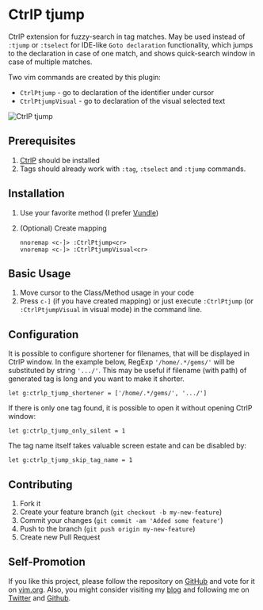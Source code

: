 # CtrlP tjump

CtrlP extension for fuzzy-search in tag matches.
May be used instead of `:tjump` or `:tselect` for IDE-like `Goto declaration` functionality,
which jumps to the declaration in case of one match, and shows quick-search window in case of multiple matches.

Two vim commands are created by this plugin:

* `CtrlPtjump` - go to declaration of the identifier under cursor
* `CtrlPtjumpVisual` - go to declaration of the visual selected text

![CtrlP tjump][1]

## Prerequisites

1. [CtrlP][2] should be installed
2. Tags should already work with `:tag`, `:tselect` and `:tjump` commands.

## Installation

1.  Use your favorite method (I prefer [Vundle][3])
2. (Optional) Create mapping

    ```
    nnoremap <c-]> :CtrlPtjump<cr>
    vnoremap <c-]> :CtrlPtjumpVisual<cr>
    ```

## Basic Usage

1. Move cursor to the Class/Method usage in your code
2. Press `c-]` (if you have created mapping) or just execute `:CtrlPtjump`
(or `:CtrlPtjumpVisual` in visual mode) in the command line.

## Configuration

It is possible to configure shortener for filenames, that will be displayed in
CtrlP window. In the example below, RegExp `'/home/.*/gems/'` will be
substituted by string `'.../'`. This may be useful if filename (with path) of
generated tag is long and you want to make it shorter.

    let g:ctrlp_tjump_shortener = ['/home/.*/gems/', '.../']

If there is only one tag found, it is possible to open it without opening CtrlP
window:

    let g:ctrlp_tjump_only_silent = 1
    
The tag name itself takes valuable screen estate and can be disabled by:

    let g:ctrlp_tjump_skip_tag_name = 1

## Contributing

1. Fork it
2. Create your feature branch (`git checkout -b my-new-feature`)
3. Commit your changes (`git commit -am 'Added some feature'`)
4. Push to the branch (`git push origin my-new-feature`)
5. Create new Pull Request

## Self-Promotion

If you like this project, please follow the repository on [GitHub](https://github.com/ivalkeen/vim-ctrlp-tjump) and vote for it on
[vim.org](http://www.vim.org/scripts/script.php?script_id=4673). Also, you might consider visiting my [blog](http://www.tkalin.com) and following me on [Twitter](https://twitter.com/ivalkeen) and [Github](https://github.com/ivalkeen).


[1]: http://i.imgur.com/1UrMOpd.png
[2]: https://github.com/kien/ctrlp.vim
[3]: https://github.com/gmarik/vundle
